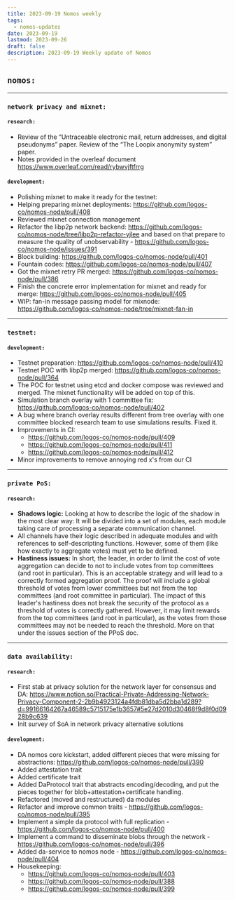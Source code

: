 ```yaml
---
title: 2023-09-19 Nomos weekly
tags:
  - nomos-updates
date: 2023-09-19
lastmod: 2023-09-26
draft: false
description: 2023-09-19 Weekly update of Nomos
---
```

## `nomos:`
---

### `network privacy and mixnet:`

#### `research:`

- Review of  the   “Untraceable electronic mail, return addresses, and digital pseudonyms”  paper. Review of  the  “The Loopix anonymity system” paper. 
- Notes provided in the overleaf document https://www.overleaf.com/read/rybwvjftfrrg 


#### `development:`

- Polishing mixnet to make it ready for the testnet: 
- Helping preparing mixnet deployments: https://github.com/logos-co/nomos-node/pull/408 
- Reviewed mixnet connection management
- Refactor the libp2p network backend: https://github.com/logos-co/nomos-node/tree/libp2p-refactor-yjlee and based on that prepare to measure the quality of unobservability - https://github.com/logos-co/nomos-node/issues/391
- Block building: https://github.com/logos-co/nomos-node/pull/401 
- Fountain codes: https://github.com/logos-co/nomos-node/pull/407
- Got the mixnet retry PR merged: https://github.com/logos-co/nomos-node/pull/386 
- Finish the concrete error implementation for mixnet and ready for merge: https://github.com/logos-co/nomos-node/pull/405 
- WIP: fan-in message passing model for mixnode: https://github.com/logos-co/nomos-node/tree/mixnet-fan-in 

---
### `testnet:`

#### `development:`

- Testnet preparation: https://github.com/logos-co/nomos-node/pull/410 
- Testnet POC with libp2p merged: https://github.com/logos-co/nomos-node/pull/364 
- The POC for testnet using etcd and docker compose was reviewed and merged. The mixnet functionality will be added on top of this.
- Simulation branch overlay with 1 committee fix: https://github.com/logos-co/nomos-node/pull/402 
- A bug where branch overlay results different from tree overlay with one committee blocked research team to use simulations results. Fixed it.
- Improvements in CI: 
	- https://github.com/logos-co/nomos-node/pull/409  
	- https://github.com/logos-co/nomos-node/pull/411  
	- https://github.com/logos-co/nomos-node/pull/412 
- Minor improvements to remove annoying red x's from our CI

---
### `private PoS:`

#### `research:`

- **Shadows logic:** Looking at how to describe the logic of the shadow in the most clear way: It will be divided into a set of modules, each module taking care of processing a separate communication channel.
- All channels have their logic described in adequate modules and with references to self-descripting functions. However, some of them (like how exactly to aggregate votes)  must yet to be defined.
- **Hastiness issues:** In short, the leader, in order to limit the cost of vote aggregation can decide to not to include votes from top committees (and root in particular). This is an acceptable strategy and will lead to a correctly formed aggregation proof. The proof will include a global threshold of votes from lower committees but not from the top committees (and root committee in particular). The impact of this leader's hastiness does not break the security of the protocol as a threshold of votes is correctly gathered. However, it may limit rewards from the top committees (and root in particular), as the votes from those committees may not be needed to reach the threshold. More on that under the issues section of the PPoS doc.
---
### `data availability:`

#### `research:`

- First stab at privacy solution for the network layer for consensus and DA: https://www.notion.so/Practical-Private-Addressing-Network-Privacy-Component-2-2b9b4923124a4fdb81dba5d2bba1d289?d=99166164267a46589c5715175e1b3657#5e27d2010d30468f9d8f0d0928b9c639 
- Init survey of SoA in network privacy alternative solutions

#### `development:`

- DA nomos core kickstart, added different pieces that were missing for abstractions: https://github.com/logos-co/nomos-node/pull/390 
- Added attestation trait
- Added certificate trait
- Added DaProtocol trait that abstracts encoding/decoding, and put the pieces together for blob+attestation+certificate handling.
- Refactored (moved and restructured) da modules
- Refactor and improve common traits - https://github.com/logos-co/nomos-node/pull/395  
- Implement a simple da protocol with full replication - https://github.com/logos-co/nomos-node/pull/400 
- Implement a command to disseminate blobs through the network - https://github.com/logos-co/nomos-node/pull/396 
- Added da-service to nomos node - https://github.com/logos-co/nomos-node/pull/404 
- Housekeeping:
	- https://github.com/logos-co/nomos-node/pull/403 
	- https://github.com/logos-co/nomos-node/pull/388 
	- https://github.com/logos-co/nomos-node/pull/399